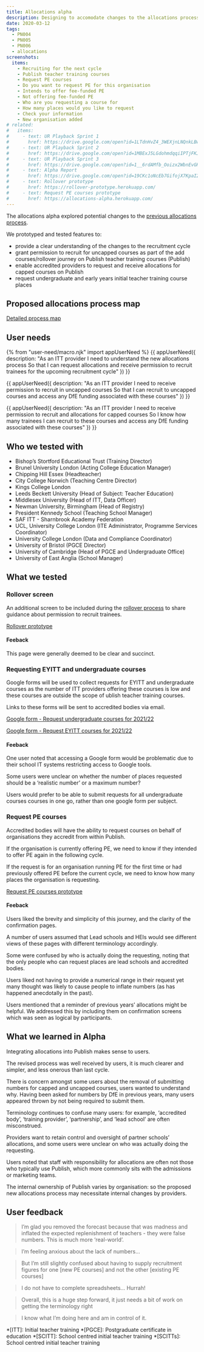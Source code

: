 ```yaml
---
title: Allocations alpha
description: Designing to accomodate changes to the allocations process for 2021 - 2022
date: 2020-03-12
tags:
  - PN004
  - PN005
  - PN006
  - allocations
screenshots:
  items:
    - Recruiting for the next cycle
    - Publish teacher training courses
    - Request PE courses
    - Do you want to request PE for this organisation
    - Intends to offer fee-funded PE
    - Not offering fee-funded PE
    - Who are you requesting a course for
    - How many places would you like to request
    - Check your information
    - New organisation added
# related:
#   items:
#     - text: UR Playback Sprint 1
#       href: https://drive.google.com/open?id=1LTdnHvZ4_3WEXjnLNQnkLBwo_KT_suwIuwus5uLeuIc
#     - text: UR Playback Sprint 2
#       href: https://drive.google.com/open?id=1MBExJ5LGdohmdqqiIPTjFKJhB-3r8NpWLGmLzAEMAOw
#     - text: UR Playback Sprint 3
#       href: https://drive.google.com/open?id=1__6rdAMfb_Ooizx2WbnEvGHq2pH_SL1Pp-wtWkaToio
#     - text: Alpha Report
#       href: https://drive.google.com/open?id=19CKc1oNcEb7GifojX7KpaI25KNqD4fAxPB2lxIpgUsw
#     - text: Rollover prototype
#       href: https://rollover-prototype.herokuapp.com/
#     - text: Request PE courses prototype
#       href: https://allocations-alpha.herokuapp.com/
---
```


The allocations alpha explored potential changes to the [previous allocations process](/publish-teacher-training-courses/allocations-cycle-summary).

We prototyped and tested features to:

- provide a clear understanding of the changes to the recruitment cycle
- grant permission to recruit for uncapped courses as part of the add courses/rollover journey on Publish teacher training courses (Publish)
- enable accredited providers to request and receive allocations for capped courses on Publish
- request undergraduate and early years initial teacher training course places

## Proposed allocations process map

[Detailed process map](https://docs.google.com/presentation/d/19CKc1oNcEb7GifojX7KpaI25KNqD4fAxPB2lxIpgUsw/edit#slide=id.g7f005bbdba_0_199)

## User needs

{% from "user-need/macro.njk" import appUserNeed %}
{{ appUserNeed({
  description: "As an ITT provider
  I need to understand the new allocations process
  So that I can request allocations and receive permission to recruit trainees for the upcoming recruitment cycle"
}) }}

{{ appUserNeed({
  description: "As an ITT provider
  I need to receive permission to recruit in uncapped courses
  So that I can recruit to uncapped courses and access any DfE funding associated with these courses"
}) }}

{{ appUserNeed({
  description: "As an ITT provider
  I need to receive permission to recruit and allocations for capped courses
  So I know how many trainees I can recruit to these courses and access any DfE funding associated with these courses"
}) }}

## Who we tested with

- Bishop’s Stortford Educational Trust (Training Director)
- Brunel University London (Acting College Education Manager)
- Chipping Hill Essex (Headteacher)
- City College Norwich (Teaching Centre Director)
- Kings College London
- Leeds Beckett University (Head of Subject: Teacher Education)
- Middlesex University (Head of ITT, Data Officer)
- Newman University, Birmingham (Head of Registry)
- President Kennedy School (Teaching School Manager)
- SAF ITT - Sharnbrook Academy Federation
- UCL, University College London (ITE Administrator, Programme Services Coordinator)
- University College London (Data and Compliance Coordinator)
- University of Bristol (PGCE Director)
- University of Cambridge (Head of PGCE and Undergraduate Office)
- University of East Anglia (School Manager)

## What we tested

### Rollover screen

An additional screen to be included during the [rollover process](/publish-teacher-training-courses/what-we-did-for-rollover) to share guidance about permission to recruit trainees.

[Rollover prototype](https://rollover-prototype.herokuapp.com/)

#### Feeback

This page were generally deemed to be clear and succinct.

### Requesting EYITT and undergraduate courses

Google forms will be used to collect requests for EYITT and undergraduate courses as the number of ITT providers offering these courses is low and these courses are outside the scope of ublish teacher training courses.

Links to these forms will be sent to accredited bodies via email.

[Google form - Request undergraduate courses for 2021/22](https://docs.google.com/forms/d/e/1FAIpQLSejFzJRrWkXTOTQWYi3rvYcVPycgr7AaeA3xSvWK27xhtOjeA/viewform)

[Google form - Request EYITT courses for 2021/22](https://docs.google.com/forms/d/1cAvvWI6PK-FRLmwt7sVkwK0ljDYltpfV-LLfvR4-O6k/viewform)

#### Feeback

One user noted that accessing a Google form would be problematic due to their school IT systems restricting access to Google tools.

Some users were unclear on whether the number of places requested should be a ‘realistic number’ or a maximum number?

Users would prefer to be able to submit requests for all undergraduate courses courses in one go, rather than one google form per subject.

### Request PE courses

Accredited bodies will have the ability to request courses on behalf of organisations they accredit from within Publish.

If the organisation is currently offering PE, we need to know if they intended to offer PE again in the following cycle.

If the request is for an organisation running PE for the first time or had previously offered PE before the current cycle, we need to know how many places the organisation is requesting.

[Request PE courses prototype](https://allocations-alpha.herokuapp.com/)

#### Feeback

Users liked the brevity and simplicity of this journey, and the clarity of the confirmation pages.

A number of users assumed that Lead schools and HEIs would see different views of these pages with different terminology accordingly.

Some were confused by who is actually doing the requesting, noting that the only people who can request places are lead schools and accredited bodies.

Users liked not having to provide a numerical range in their request yet many thought was likely to cause people to inflate numbers (as has happened anecdotally in the past).

Users mentioned that a reminder of previous years’ allocations might be helpful. We addressed this by including them on confirmation screens which was seen as logical by participants.

## What we learned in Alpha

Integrating allocations into Publish makes sense to users.

The revised process was well received by users, it is much clearer and simpler, and less onerous than last cycle.

There is concern amongst some users about the removal of submitting numbers for capped and uncapped courses, users wanted to understand why. Having been asked for numbers by DfE in previous years, many users appeared thrown by not being required to submit them.

Terminology continues to confuse many users: for example, ‘accredited body’, ‘training provider’, ‘partnership’, and ‘lead school’ are often misconstrued.

Providers want to retain control and oversight of partner schools’ allocations, and some users were unclear on who was actually doing the requesting.

Users noted that staff with responsibility for allocations are often not those who typically use Publish, which more commonly sits with the admissions or marketing teams.

The internal ownership of Publish varies by organisation: so the proposed new allocations process may necessitate internal changes by providers.

## User feedback

> I’m glad you removed the forecast because that was madness and inflated the expected replenishment of teachers - they were false numbers. This is much more ‘real-world’.

> I’m feeling anxious about the lack of numbers...

> But I’m still slightly confused about having to supply recruitment figures for one [new PE courses] and not the other [existing PE courses]

> I do not have to complete spreadsheets… Hurrah!

> Overall, this is a huge step forward, it just needs a bit of work on getting the terminology right

> I know what I’m doing here and am in control of it.

*[ITT]: Initial teacher training
*[PGCE]: Postgraduate certificate in education
*[SCITT]: School centred initial teacher training
*[SCITTs]: School centred initial teacher training
